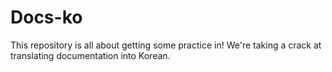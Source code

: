 # Docs-ko
This repository is all about getting some practice in! We're taking a crack at translating documentation into Korean. 
